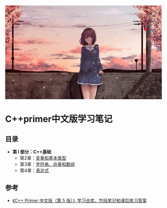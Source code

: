 ![image](https://github.com/Purlemon/Cpp-Priemr-Notes/blob/main/images/296b04659db8eed074133606a620f477d908a81c.jpg%401e_1c.jpg)  
# C++primer中文版学习笔记  
## 目录  
- **第 I 部分：C++基础**  
  - 第2章：[变量和基本类型](https://github.com/Purlemon/Cpp-Priemr-Notes/blob/main/notes/ch2.md)  
  - 第3章：[字符串、向量和数组](https://github.com/Purlemon/Cpp-Priemr-Notes/blob/main/notes/ch3.md)
  - 第4章：[表达式](https://github.com/Purlemon/Cpp-Priemr-Notes/blob/main/notes/ch4.md)
## 参考
- [《C++ Primer 中文版（第 5 版）》学习仓库，包括笔记和课后练习答案](https://github.com/applenob/Cpp_Primer_Practice)
